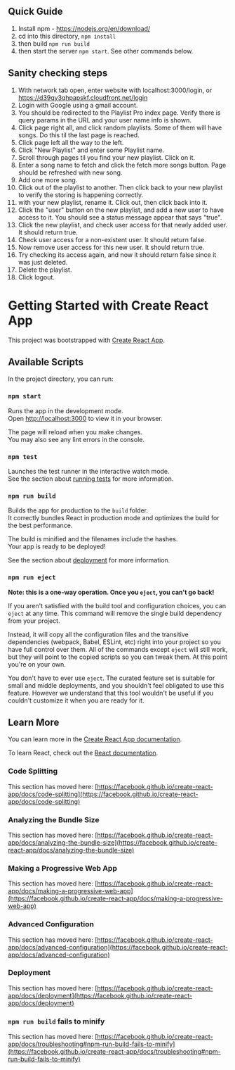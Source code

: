 ## Quick Guide
1. Install npm - https://nodejs.org/en/download/
2. cd into this directory, `npm install`
3. then build `npm run build`
4. then start the server `npm start`. See other commands below.

## Sanity checking steps
1. With network tab open, enter website with localhost:3000/login, or https://d39qy3qhpapskf.cloudfront.net/login
2. Login with Google using a gmail account.
3. You should be redirected to the Playlist Pro index page. Verify there is query params in the URL and your user name info is shown.
4. Click page right all, and click random playlists. Some of them will have songs. Do this til the last page is reached.
5. Click page left all the way to the left.
6. Click "New Playlist" and enter some Playlist name.
7. Scroll through pages til you find your new playlist. Click on it.
8. Enter a song name to fetch and click the fetch more songs button. Page should be refreshed with new song.
9. Add one more song.
10. Click out of the playlist to another. Then click back to your new playlist to verify the storing is happening correctly.
11. with your new playlist, rename it. Click out, then click back into it.
12. Click the "user" button on the new playlist, and add a new user to have access to it. You should see a status message appear that says "true".
13. Click the new playlist, and check user access for that newly added user. It should return true.
14. Check user access for a non-existent user. It should return false.
15. Now remove user access for this new user. It should return true.
16. Try checking its access again, and now it should return false since it was just deleted.
17. Delete the playlist.
18. Click logout.


# Getting Started with Create React App

This project was bootstrapped with [Create React App](https://github.com/facebook/create-react-app).

## Available Scripts

In the project directory, you can run:

### `npm start`

Runs the app in the development mode.\
Open [http://localhost:3000](http://localhost:3000) to view it in your browser.

The page will reload when you make changes.\
You may also see any lint errors in the console.

### `npm test`

Launches the test runner in the interactive watch mode.\
See the section about [running tests](https://facebook.github.io/create-react-app/docs/running-tests) for more information.

### `npm run build`

Builds the app for production to the `build` folder.\
It correctly bundles React in production mode and optimizes the build for the best performance.

The build is minified and the filenames include the hashes.\
Your app is ready to be deployed!

See the section about [deployment](https://facebook.github.io/create-react-app/docs/deployment) for more information.

### `npm run eject`

**Note: this is a one-way operation. Once you `eject`, you can't go back!**

If you aren't satisfied with the build tool and configuration choices, you can `eject` at any time. This command will remove the single build dependency from your project.

Instead, it will copy all the configuration files and the transitive dependencies (webpack, Babel, ESLint, etc) right into your project so you have full control over them. All of the commands except `eject` will still work, but they will point to the copied scripts so you can tweak them. At this point you're on your own.

You don't have to ever use `eject`. The curated feature set is suitable for small and middle deployments, and you shouldn't feel obligated to use this feature. However we understand that this tool wouldn't be useful if you couldn't customize it when you are ready for it.

## Learn More

You can learn more in the [Create React App documentation](https://facebook.github.io/create-react-app/docs/getting-started).

To learn React, check out the [React documentation](https://reactjs.org/).

### Code Splitting

This section has moved here: [https://facebook.github.io/create-react-app/docs/code-splitting](https://facebook.github.io/create-react-app/docs/code-splitting)

### Analyzing the Bundle Size

This section has moved here: [https://facebook.github.io/create-react-app/docs/analyzing-the-bundle-size](https://facebook.github.io/create-react-app/docs/analyzing-the-bundle-size)

### Making a Progressive Web App

This section has moved here: [https://facebook.github.io/create-react-app/docs/making-a-progressive-web-app](https://facebook.github.io/create-react-app/docs/making-a-progressive-web-app)

### Advanced Configuration

This section has moved here: [https://facebook.github.io/create-react-app/docs/advanced-configuration](https://facebook.github.io/create-react-app/docs/advanced-configuration)

### Deployment

This section has moved here: [https://facebook.github.io/create-react-app/docs/deployment](https://facebook.github.io/create-react-app/docs/deployment)

### `npm run build` fails to minify

This section has moved here: [https://facebook.github.io/create-react-app/docs/troubleshooting#npm-run-build-fails-to-minify](https://facebook.github.io/create-react-app/docs/troubleshooting#npm-run-build-fails-to-minify)

